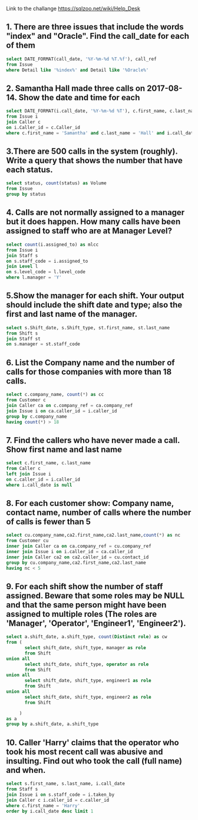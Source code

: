 Link to the challange https://sqlzoo.net/wiki/Help_Desk

## 1. There are three issues that include the words "index" and "Oracle". Find the call_date for each of them

```SQL 
select DATE_FORMAT(call_date, '%Y-%m-%d %T.%f'), call_ref
from Issue
where Detail like '%index%' and Detail like '%Oracle%'
```

## 2. Samantha Hall made three calls on 2017-08-14. Show the date and time for each

```SQL
select DATE_FORMAT(i.call_date, '%Y-%m-%d %T'), c.first_name, c.last_name
from Issue i
join Caller c
on i.Caller_id = c.Caller_id
where c.first_name = 'Samantha' and c.last_name = 'Hall' and i.call_date like '2017-08-14%'
```

## 3.There are 500 calls in the system (roughly). Write a query that shows the number that have each status.

```SQL
select status, count(status) as Volume
from Issue
group by status
```

## 4. Calls are not normally assigned to a manager but it does happen. How many calls have been assigned to staff who are at Manager Level?

```SQL
select count(i.assigned_to) as mlcc
from Issue i
join Staff s
on s.staff_code = i.assigned_to
join Level l
on s.level_code = l.level_code
where l.manager = 'Y'
```


## 5.Show the manager for each shift. Your output should include the shift date and type; also the first and last name of the manager.


```SQL
select s.Shift_date, s.Shift_type, st.first_name, st.last_name
from Shift s
join Staff st
on s.manager = st.staff_code
```

## 6. List the Company name and the number of calls for those companies with more than 18 calls.

```SQL 
select c.company_name, count(*) as cc
from Customer c
join Caller ca on c.company_ref = ca.company_ref
join Issue i on ca.caller_id = i.caller_id
group by c.company_name
having count(*) > 18
```
## 7. Find the callers who have never made a call. Show first name and last name
```SQL 
select c.first_name, c.last_name
from Caller c
left join Issue i
on c.caller_id = i.caller_id
where i.call_date is null
```

## 8.  For each customer show: Company name, contact name, number of calls where the number of calls is fewer than 5

```SQL 
select cu.company_name,ca2.first_name,ca2.last_name,count(*) as nc
from Customer cu
inner join Caller ca on ca.company_ref = cu.company_ref 
inner join Issue i on i.caller_id = ca.caller_id
inner join Caller ca2 on ca2.caller_id = cu.contact_id
group by cu.company_name,ca2.first_name,ca2.last_name
having nc < 5
```

## 9.  For each shift show the number of staff assigned. Beware that some roles may be NULL and that the same person might have been assigned to multiple roles (The roles are 'Manager', 'Operator', 'Engineer1', 'Engineer2').
```SQL 
select a.shift_date, a.shift_type, count(Distinct role) as cw
from (
       select shift_date, shift_type, manager as role 
       from Shift
union all
       select shift_date, shift_type, operator as role 
       from Shift
union all
       select shift_date, shift_type, engineer1 as role 
       from Shift
union all
       select shift_date, shift_type, engineer2 as role 
       from Shift

     ) 
as a
group by a.shift_date, a.shift_type
```

## 10.  Caller 'Harry' claims that the operator who took his most recent call was abusive and insulting. Find out who took the call (full name) and when.
```SQL 
select s.first_name, s.last_name, i.call_date
from Staff s 
join Issue i on s.staff_code = i.taken_by
join Caller c i.caller_id = c.caller_id 
where c.first_name = 'Harry'
order by i.call_date desc limit 1
```

